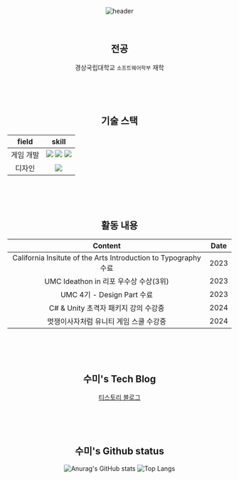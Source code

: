 

<!--
### Hi there 👋
**Kimsumi111/Kimsumi111** is a ✨ _special_ ✨ repository because its `README.md` (this file) appears on your GitHub profile.

Here are some ideas to get you started:

- 🔭 I’m currently working on ...
- 🌱 I’m currently learning ...
- 👯 I’m looking to collaborate on ...
- 🤔 I’m looking for help with ...
- 💬 Ask me about ...
- 📫 How to reach me: ...
- 😄 Pronouns: ...
- ⚡ Fun fact: ...
-->

<div align="center">
  
![header](https://capsule-render.vercel.app/api?type=waving&color=auto&height=300&section=header&text=수미's_Github%20&fontSize=90)


</br>

  ## 전공

  경상국립대학교 `소프트웨어학부` 재학
  

</br>
</br>
</br>

  
  ## 기술 스택
  
  field | skill
  :---:|:---:
  게임 개발 | <img src="https://img.shields.io/badge/Unity-FFFFFF?style=for-the-badge&logo=unity&logoColor=gray"> <img src="https://img.shields.io/badge/Csharp-512BD4?style=for-the-badge&logo=csharp&logoColor=white"> <img src="https://img.shields.io/badge/Cplusplus-00599C?style=for-the-badge&logo=cplusplus&logoColor=white">
  디자인 | <img src="https://img.shields.io/badge/Figma-F24E1E?style=for-the-badge&logo=figma&logoColor=white">
  
  
</br>
</br>
</br>

  ## 활동 내용

  Content | Date
  :---:|:---:
  California Insitute of the Arts Introduction to Typography 수료 | 2023
  UMC Ideathon in 리포 우수상 수상(3위) | 2023
  UMC 4기 - Design Part 수료 | 2023
  C# & Unity 초격자 패키지 강의 수강중 | 2024
  멋쟁이사자처럼 유니티 게임 스쿨 수강중 | 2024
  
  
</br>
</br>
</br>

  ## 수미's Tech Blog

  [티스토리 블로그](https://snack-game.tistory.com/)
  
  
</br>
</br>
</br>

  ## 수미's Github status
  
  ![Anurag's GitHub stats](https://github-readme-stats.vercel.app/api?username=Kimsumi111&show_icons=true&theme=dark)
  ![Top Langs](https://github-readme-stats.vercel.app/api/top-langs/?username=Kimsumi111&layout=compact&theme=tokyonight)

</br>
</br>
</br>

</div>
